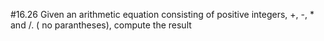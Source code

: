 #16.26
Given an arithmetic equation consisting of positive integers, +, -, * and /. ( no parantheses), compute the result
